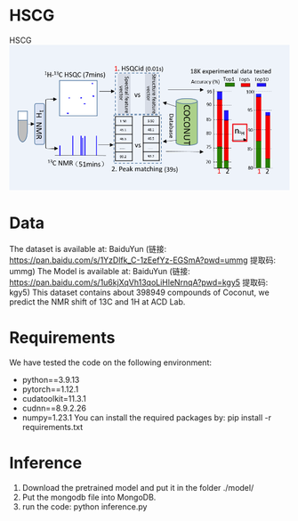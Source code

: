# HSCG
HSCG
![image/img.png](image/img.png)
# Data
The dataset is available at: BaiduYun (链接: https://pan.baidu.com/s/1YzDlfk_C-1zEefYz-EGSmA?pwd=ummg 提取码: ummg)
The Model is available at: BaiduYun (链接: https://pan.baidu.com/s/1u6kjXqVh13qoLiHleNrnqA?pwd=kgy5 提取码: kgy5)
This dataset contains about 398949 compounds of Coconut, we predict the NMR shift of 13C and 1H at ACD Lab.

# Requirements
We have tested the code on the following environment:
- python==3.9.13
- pytorch==1.12.1
- cudatoolkit=11.3.1
- cudnn==8.9.2.26
- numpy=1.23.1
You can install the required packages by: pip install -r requirements.txt

# Inference
1. Download the pretrained model and put it in the folder ./model/
2. Put the mongodb file into MongoDB.
3. run the code: python inference.py